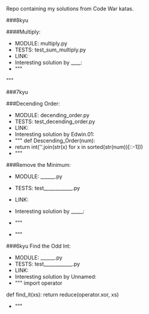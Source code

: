 Repo containing my solutions from Code War katas.

###8kyu

####Multiply:
- MODULE: multiply.py
- TESTS: test_sum_multiply.py
- LINK:
- Interesting solution by ____:
- """

"""

###7kyu

###Decending Order:
- MODULE: decending_order.py
- TESTS: test_decending_order.py
- LINK:
- Interesting solution by Edwin.01:
- """ def Descending_Order(num):
-    return int(''.join(str(x) for x in sorted(str(num))[::-1]))
- """

###Remove the Minimum:
- MODULE: ______.py
- TESTS: test____________.py
- LINK:
- Interesting solution by _____:
- """

- """


###6kyu Find the Odd Int:
- MODULE: ______.py
- TESTS: test____________.py
- LINK:
- Interesting solution by Unnamed:
- """
import operator

def find_it(xs):
    return reduce(operator.xor, xs)
- """
